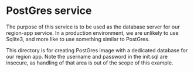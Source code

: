 # PostGres service
The purpose of this service is to be used as the database server for our region-app service.
In a production environment, we are unlikely to use Sqlite3, and more like to use something similar to PostGres.

This directory is for creating PostGres image with a dedicated database for our region app. Note the username and password in the init.sql are insecure, as handling of that area is out of the scope of this example.
